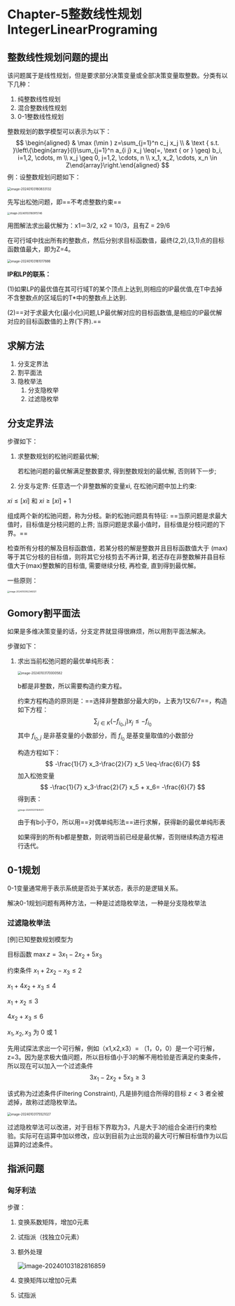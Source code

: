 # Chapter-5整数线性规划IntegerLinearPrograming

## 整数线性规划问题的提出

该问题属于是线性规划，但是要求部分决策变量或全部决策变量取整数。分类有以下几种：

1. 纯整数线性规划
2. 混合整数线性规划
3. 0-1整数线性规划

整数规划的数学模型可以表示为以下：
$$
\begin{aligned} & \max (\min ) z=\sum_{j=1}^n c_j x_j \\ & \text { s.t. }\left\{\begin{array}{l}\sum_{j=1}^n a_{i j} x_j \leq(=, \text { or } \geq) b_i, i=1,2, \cdots, m \\ x_j \geq 0, j=1,2, \cdots, n \\ x_1, x_2, \cdots, x_n \in Z\end{array}\right.\end{aligned}
$$
例：设整数规划问题如下：

<img src="./assets/image-20240103160833132.png" alt="image-20240103160833132" style="zoom:50%;" />

先写出松弛问题，即==不考虑整数约束==

<img src="./assets/image-20240103160915746.png" alt="image-20240103160915746" style="zoom: 40%;" />

用图解法求出最优解为：x1＝3/2, x2 = 10/3，且有Z = 29/6

在可行域中找出所有的整数点，然后分别求目标函数值，最终(2,2),(3,1)点的目标函数值最大，即为Z=4。

<img src="./assets/image-20240103161017886.png" alt="image-20240103161017886" style="zoom:50%;" />

**IP和LP的联系：**

(1)如果LP的最优值在其可行域T的某个顶点上达到,则相应的IP最优值,在T中去掉不含整数点的区域后的T*中的整数点上达到.

(2)==对于求最大化(最小化)问题,LP最优解对应的目标函数值,是相应的IP最优解对应的目标函数值的上界(下界).==

## 求解方法

1. 分支定界法
2. 割平面法
3. 隐枚举法
   1. 分支隐枚举
   2. 过滤隐枚举

## 分支定界法

步骤如下：

1. 求整数规划的松驰问题最优解;

   若松驰问题的最优解满足整数要求, 得到整数规划的最优解, 否则转下一步;

2. 分支与定界:
    任意选一个非整数解的变量xi, 在松驰问题中加上约束:

  $x i \leq[x i]$ 和 $x i \geq[x i]+1$

  组成两个新的松驰问题，称为分枝。新的松驰问题具有特征: ==当原问题是求最大值时，目标值是分枝问题的上界; 当原问题是求最小值时，目标值是分枝问题的下界。==

  检查所有分枝的解及目标函数值，若某分枝的解是整数并且目标函数值大于 (max)等于其它分枝的目标值，则将其它分枝剪去不再计算, 若还存在非整数解并县目标值大于(max)整数解的目标值, 需要继续分枝, 再检查, 直到得到最优解。

一些原则：

<img src="./assets/image-20240103162346021.png" alt="image-20240103162346021" style="zoom: 33%;" />

## Gomory割平面法

如果是多维决策变量的话，分支定界就显得很麻烦，所以用割平面法解决。

步骤如下：

1. 求出当前松弛问题的最优单纯形表：

   <img src="./assets/image-20240103170000582.png" alt="image-20240103170000582" style="zoom:50%;" />

   b都是非整数，所以需要构造约束方程。

   约束方程构造的原则是：==选择非整数部分最大的b，上表为1又6/7==，构造如下方程：
   $$
   \sum_{j \in K}\left(-f_{i_0, j}\right) x_j \leq-f_{i_0}
   $$
   其中 $f_{i_0, j}$ 是非基变量的小数部分，而 $f_{i_0}$ 是基变量取值的小数部分

   构造方程如下：
   $$
   -\frac{1}{7} x_3-\frac{2}{7} x_5 \leq-\frac{6}{7}
   $$
   加入松弛变量
   $$
   -\frac{1}{7} x_3-\frac{2}{7} x_5 + x_6= -\frac{6}{7}
   $$
   得到表：

   <img src="./assets/image-20240103170645011.png" alt="image-20240103170645011" style="zoom:30%;" />

   由于有b小于0，所以用==对偶单纯形法==进行求解，获得新的最优单纯形表

   如果得到的所有b都是整数，则说明当前已经是最优解，否则继续构造方程进行迭代。

## 0-1规划

0-1变量通常用于表示系统是否处于某状态，表示的是逻辑关系。

解决0-1规划问题有两种方法，一种是过滤隐枚举法，一种是分支隐枚举法

### 过滤隐枚举法

[例]已知整数规划模型为

目标函数 $\max z=3 x_1-2 x_2+5 x_3$

约束条件 $x_1+2 x_2-x_3 \leq 2$

$x_1+4 x_2+x_3 \leq 4$

$x_1+x_2 \leq 3$

$4 x_2+x_3 \leq 6$

$x_1, x_2, x_3$ 为 0 或 1

先用试探法求出一个可行解，例如（x1,x2,x3）= （1，0，0）是一个可行解，z=3。因为是求极大值问题，所以目标值小于3的解不用检验是否满足约束条件，所以现在可以加入一个过滤条件
$$
3 x_1-2 x_2+5 x_3 \geq 3
$$

该式称为过滤条件(Filtering Constraint), 凡是排列组合所得的目标 $z<3$ 者全被滤掉，故称过滤隐枚举法。

<img src="./assets/image-20240103175521027.png" alt="image-20240103175521027" style="zoom:50%;" />

过滤隐枚举法可以改进，对于目标下界取为3，凡是大于3的组合全进行约束检验。实际可在运算中加以修改，应以到目前为止出现的最大可行解目标值作为以后运算的过滤条件。

## 指派问题

### 匈牙利法

步骤：

1. 变换系数矩阵，增加0元素

2. 试指派（找独立0元素）

3. 额外处理

   ![image-20240103182816859](./assets/image-20240103182816859.png)

4. 变换矩阵以增加0元素

5. 试指派